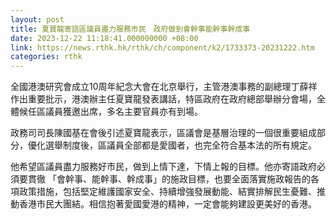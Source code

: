 ```yaml
---
layout: post
title: 夏寶龍寄語區議員盡力服務市民　政府做到會幹事能幹事幹成事
date: 2023-12-22 11:18:41.000000000 +08:00
link: https://news.rthk.hk/rthk/ch/component/k2/1733373-20231222.htm
categories: rthk
---
```


全國港澳研究會成立10周年紀念大會在北京舉行，主管港澳事務的副總理丁薛祥作出重要批示，港澳辦主任夏寶龍發表講話，特區政府在政府總部舉辦分會場，全體候任區議員獲邀出席，多名主要官員亦有到場。 

政務司司長陳國基在會後引述夏寶龍表示，區議會是基層治理的一個很重要組成部分，優化選舉制度後，區議員全部都是愛國者，也完全符合基本法的所有規定。

他希望區議員盡力服務好市民，做到上情下達，下情上報的目標。他亦寄語政府必須要貫徹 「會幹事、能幹事、幹成事」的施政目標，也要全面落實施政報告的各項政策措施，包括堅定維護國家安全、持續增強發展動能、結實排解民生憂難、推動香港市民大團結。相信抱著愛國愛港的精神，一定會能夠建設更美好的香港。

